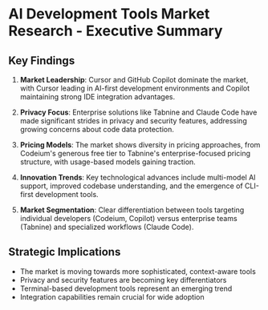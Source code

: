 # AI Development Tools Market Research - Executive Summary

## Key Findings

1. **Market Leadership**: Cursor and GitHub Copilot dominate the market, with Cursor leading in AI-first development environments and Copilot maintaining strong IDE integration advantages.

2. **Privacy Focus**: Enterprise solutions like Tabnine and Claude Code have made significant strides in privacy and security features, addressing growing concerns about code data protection.

3. **Pricing Models**: The market shows diversity in pricing approaches, from Codeium's generous free tier to Tabnine's enterprise-focused pricing structure, with usage-based models gaining traction.

4. **Innovation Trends**: Key technological advances include multi-model AI support, improved codebase understanding, and the emergence of CLI-first development tools.

5. **Market Segmentation**: Clear differentiation between tools targeting individual developers (Codeium, Copilot) versus enterprise teams (Tabnine) and specialized workflows (Claude Code).

## Strategic Implications

- The market is moving towards more sophisticated, context-aware tools
- Privacy and security features are becoming key differentiators
- Terminal-based development tools represent an emerging trend
- Integration capabilities remain crucial for wide adoption